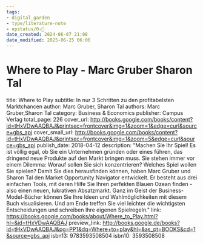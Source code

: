 ```yaml
---
tags: 
- digital_garden
- type/literature-note
- epstatus/0-🌰
date_created: 2024-06-07 21:08
date_modified: 2025-06-25 06:06
---
```

# Where to Play - Marc Gruber Sharon Tal

title: Where to Play
subtitle: In nur 3 Schritten zu den profitabelsten Marktchancen
author: Marc Gruber, Sharon Tal
authors: Marc Gruber,Sharon Tal
category: Business & Economics
publisher: Campus Verlag
total_page: 226
cover_url: http://books.google.com/books/content?id=tHxVDwAAQBAJ&printsec=frontcover&img=1&zoom=1&edge=curl&source=gbs_api
cover_small_url: http://books.google.com/books/content?id=tHxVDwAAQBAJ&printsec=frontcover&img=1&zoom=5&edge=curl&source=gbs_api
publish_date: 2018-04-12
description: "Machen Sie Ihr Spiel! Es ist völlig egal, ob Sie ein Unternehmen gründen oder eines führen, das dringend neue Produkte auf den Markt bringen muss. Sie stehen immer vor einem Dilemma: Worauf sollen Sie sich konzentrieren? Welches Spiel wollen Sie spielen? Damit Sie dies herausfinden können, haben Marc Gruber und Sharon Tal den Market Opportunity Navigator entwickelt. Er besteht aus drei einfachen Tools, mit deren Hilfe Sie Ihren perfekten Blauen Ozean finden - also einen neuen, lukrativen Absatzmarkt. Ganz im Geist der Business-Model-Bücher können Sie Ihre Ideen und Wahlmöglichkeiten mit diesem Buch visualisieren. Und am Ende treffen Sie viel leichter die wichtigsten Entscheidungen und schreiben Ihre eigenen Spielregeln."
link: https://books.google.com/books/about/Where_to_Play.html?hl=&id=tHxVDwAAQBAJ
preview_link: http://books.google.de/books?id=tHxVDwAAQBAJ&pg=PP1&dq=Where+to+play&hl=&as_pt=BOOKS&cd=1&source=gbs_api
isbn13: 9783593508504
isbn10: 3593508508

